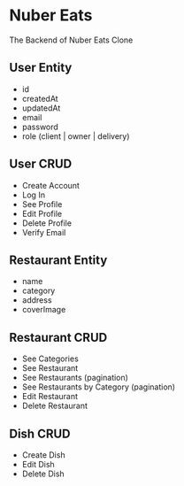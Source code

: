 # Nuber Eats

The Backend of Nuber Eats Clone

## User Entity

- id
- createdAt
- updatedAt
- email
- password
- role (client | owner | delivery)

## User CRUD

- Create Account
- Log In
- See Profile
- Edit Profile
- Delete Profile
- Verify Email

## Restaurant Entity

- name
- category
- address
- coverImage

## Restaurant CRUD

- See Categories
- See Restaurant
- See Restaurants (pagination)
- See Restaurants by Category (pagination)
- Edit Restaurant
- Delete Restaurant

## Dish CRUD

- Create Dish
- Edit Dish
- Delete Dish
